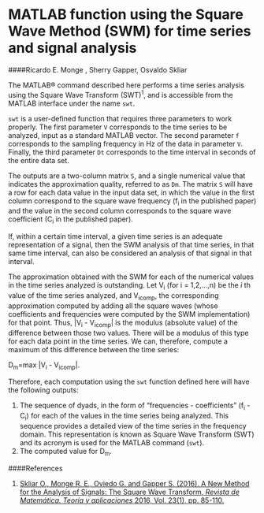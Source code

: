 
MATLAB function using the Square Wave Method (SWM) for time series and signal analysis
==================

####Ricardo E. Monge ,   Sherry Gapper,    Osvaldo Skliar

The MATLAB® command described here performs a time series analysis using the Square Wave Transform (SWT)<sup>1</sup>, and is accessible from the MATLAB interface under the name `swt`.

`swt` is a user-defined function that requires three parameters to work properly. The first parameter `V` corresponds to the time series to be analyzed, input as a standard MATLAB vector. The second parameter `f` corresponds to the sampling frequency in Hz of the data in parameter `V`. Finally, the third parameter `Dt` corresponds to the time interval in seconds of the entire data set. 

The outputs are a two-column matrix `S`, and a single numerical value that indicates the approximation quality, referred to as `Dm`. The matrix `S` will have a row for each data value in the input data set, in which the value in the first column correspond to the square wave frequency (f<sub>i</sub> in the published paper) and the value in the second column corresponds to the square wave coefficient (C<sub>i</sub> in the published paper).

If, within a certain time interval, a given time series is an adequate representation of a signal, then the SWM analysis of that time series, in that same time interval, can also be considered an analysis of that signal in that interval.

The approximation obtained with the SWM for each of the numerical values in the time series analyzed is outstanding. Let V<sub>i</sub> (for i = 1,2,…,n) be the *i* th value of the time series analyzed, and V<sub>icomp</sub>, the corresponding approximation computed by adding all the square waves (whose coefficients and frequencies were computed by the SWM implementation) for that point. Thus, |V<sub>i</sub> - V<sub>icomp</sub>| is the modulus (absolute value) of the difference between those two values. There will be a modulus of this type for each data point in the time series. We can, therefore, compute a maximum of this difference between the time series:

D<sub>m</sub>=max |V<sub>i</sub> - V<sub>icomp</sub>|.

Therefore, each computation using the `swt` function defined here will have the following outputs:

1. The sequence of dyads, in the form of “frequencies - coefficients” (f<sub>i</sub> - C<sub>i</sub>) for each of the values in the time series being analyzed. This sequence provides a detailed view of the time series in the frequency domain. This representation is known as Square Wave Transform (SWT) and its acronym is used for the MATLAB command (`swt`). 
2. The computed value for D<sub>m</sub>.

####References
1. [Skliar O., Monge R. E., Oviedo G. and Gapper S. (2016). A New Method for the Analysis of Signals: The Square Wave Transform, *Revista de Matemática. Teoría y aplicaciones* 2016, Vol. 23(1), pp. 85-110.](http://revistas.ucr.ac.cr/index.php/matematica/article/download/22352/22509)

